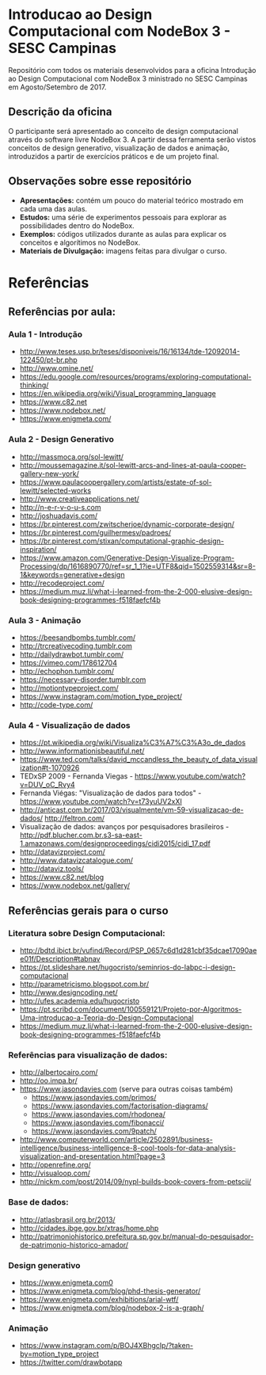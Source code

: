 # Introducao ao Design Computacional com NodeBox 3 - SESC Campinas
Repositório com todos os materiais desenvolvidos para a oficina Introdução ao Design Computacional com NodeBox 3 ministrado no SESC Campinas em Agosto/Setembro de 2017.

## Descrição da oficina
O participante será apresentado ao conceito de design computacional através do software livre NodeBox 3. A partir dessa ferramenta serão vistos conceitos de design generativo, visualização de dados e animação, introduzidos a partir de exercícios práticos e de um projeto final.

## Observações sobre esse repositório
- **Apresentações:** contém um pouco do material teórico mostrado em cada uma das aulas.
- **Estudos:** uma série de experimentos pessoais para explorar as possibilidades dentro do NodeBox.
- **Exemplos:** códigos utilizados durante as aulas para explicar os conceitos e algorítimos no NodeBox.
- **Materiais de Divulgação:** imagens feitas para divulgar o curso.

# Referências

## Referências por aula:

### Aula 1 - Introdução
- http://www.teses.usp.br/teses/disponiveis/16/16134/tde-12092014-122450/pt-br.php
- http://www.omine.net/
- https://edu.google.com/resources/programs/exploring-computational-thinking/
- https://en.wikipedia.org/wiki/Visual_programming_language
- https://www.c82.net
- https://www.nodebox.net/
- https://www.enigmeta.com/

### Aula 2 - Design Generativo
- http://massmoca.org/sol-lewitt/
- http://moussemagazine.it/sol-lewitt-arcs-and-lines-at-paula-cooper-gallery-new-york/
- https://www.paulacoopergallery.com/artists/estate-of-sol-lewitt/selected-works
- http://www.creativeapplications.net/
- http://n-e-r-v-o-u-s.com
- http://joshuadavis.com/
- https://br.pinterest.com/zwitscherjoe/dynamic-corporate-design/
- https://br.pinterest.com/guilhermesv/padroes/
- https://br.pinterest.com/stixan/computational-graphic-design-inspiration/
- https://www.amazon.com/Generative-Design-Visualize-Program-Processing/dp/1616890770/ref=sr_1_1?ie=UTF8&qid=1502559314&sr=8-1&keywords=generative+design
- http://recodeproject.com/
- https://medium.muz.li/what-i-learned-from-the-2-000-elusive-design-book-designing-programmes-f518faefcf4b

### Aula 3 - Animação
- https://beesandbombs.tumblr.com/
- http://trcreativecoding.tumblr.com
- http://dailydrawbot.tumblr.com/
- https://vimeo.com/178612704
- http://echophon.tumblr.com/
- https://necessary-disorder.tumblr.com
- http://motiontypeproject.com/
- https://www.instagram.com/motion_type_project/
- http://code-type.com/

### Aula 4 - Visualização de dados
- https://pt.wikipedia.org/wiki/Visualiza%C3%A7%C3%A3o_de_dados
- http://www.informationisbeautiful.net/
- https://www.ted.com/talks/david_mccandless_the_beauty_of_data_visualization#t-1070926
- TEDxSP 2009 - Fernanda Viegas - https://www.youtube.com/watch?v=DUV_oC_Rvy4
- Fernanda Viégas: "Visualização de dados para todos" - https://www.youtube.com/watch?v=t73yuUV2xXI
- http://anticast.com.br/2017/03/visualmente/vm-59-visualizacao-de-dados/
http://feltron.com/
- Visualização de dados: avanços por pesquisadores brasileiros - http://pdf.blucher.com.br.s3-sa-east-1.amazonaws.com/designproceedings/cidi2015/cidi_17.pdf
- http://datavizproject.com/
- http://www.datavizcatalogue.com/
- http://dataviz.tools/
- https://www.c82.net/blog
- https://www.nodebox.net/gallery/

## Referências gerais para o curso

### Literatura sobre Design Computacional:
- http://bdtd.ibict.br/vufind/Record/PSP_0657c6d1d281cbf35dcae17090aee01f/Description#tabnav
- https://pt.slideshare.net/hugocristo/seminrios-do-labpc-i-design-computacional
- http://parametricismo.blogspot.com.br/
- http://www.designcoding.net/
- http://ufes.academia.edu/hugocristo
- https://pt.scribd.com/document/100559121/Projeto-por-Algoritmos-Uma-introducao-a-Teoria-do-Design-Computacional
- https://medium.muz.li/what-i-learned-from-the-2-000-elusive-design-book-designing-programmes-f518faefcf4b

### Referências para visualização de dados:
- http://albertocairo.com/
- http://oo.impa.br/
- https://www.jasondavies.com (serve para outras coisas também)
  - https://www.jasondavies.com/primos/
  - https://www.jasondavies.com/factorisation-diagrams/
  - https://www.jasondavies.com/rhodonea/
  - https://www.jasondavies.com/fibonacci/
  - https://www.jasondavies.com/9patch/
 - http://www.computerworld.com/article/2502891/business-intelligence/business-intelligence-8-cool-tools-for-data-analysis-visualization-and-presentation.html?page=3
 - http://openrefine.org/
 - http://visualoop.com/
 - http://nickm.com/post/2014/09/nypl-builds-book-covers-from-petscii/

### Base de dados:
 - http://atlasbrasil.org.br/2013/
 - http://cidades.ibge.gov.br/xtras/home.php
 - http://patrimoniohistorico.prefeitura.sp.gov.br/manual-do-pesquisador-de-patrimonio-historico-amador/

### Design generativo
 - https://www.enigmeta.com0
  - https://www.enigmeta.com/blog/phd-thesis-generator/
  - https://www.enigmeta.com/exhibitions/arial-wtf/
  - https://www.enigmeta.com/blog/nodebox-2-is-a-graph/

### Animação
 - https://www.instagram.com/p/BOJ4XBhgcIp/?taken-by=motion_type_project
 - https://twitter.com/drawbotapp
